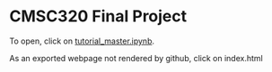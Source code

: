 # CMSC320 Final Project

To open, click on <a href="https://github.com/James-Trauger/James-Trauger.github.io/blob/main/tutorial%20master%20mk3.ipynb">tutorial_master.ipynb</a>.

As an exported webpage not rendered by github, click on index.html
